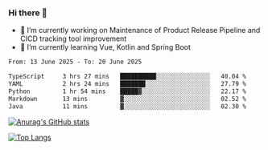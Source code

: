 ### Hi there 👋

- 🔭 I’m currently working on Maintenance of Product Release Pipeline and CICD tracking tool improvement
- 🌱 I’m currently learning Vue, Kotlin and Spring Boot

<!--START_SECTION:waka-->

```txt
From: 13 June 2025 - To: 20 June 2025

TypeScript     3 hrs 27 mins   ██████████░░░░░░░░░░░░░░░   40.04 %
YAML           2 hrs 24 mins   ███████░░░░░░░░░░░░░░░░░░   27.79 %
Python         1 hr 54 mins    █████▓░░░░░░░░░░░░░░░░░░░   22.17 %
Markdown       13 mins         ▓░░░░░░░░░░░░░░░░░░░░░░░░   02.52 %
Java           11 mins         ▓░░░░░░░░░░░░░░░░░░░░░░░░   02.30 %
```

<!--END_SECTION:waka-->

[![Anurag's GitHub stats](https://github-readme-stats.vercel.app/api?username=yunhao981&show_icons=true&theme=solarized-dark)](https://github.com/anuraghazra/github-readme-stats)

[![Top Langs](https://github-readme-stats.vercel.app/api/top-langs/?username=yunhao981&theme=solarized-dark&layout=compact)](https://github.com/anuraghazra/github-readme-stats)

<!--
**yunhao981/yunhao981** is a ✨ _special_ ✨ repository because its `README.md` (this file) appears on your GitHub profile.

Here are some ideas to get you started:

- 🔭 I’m currently working on Maintenance of Release Pipeline and CICD tracking tool improvement
- 🌱 I’m currently learning Vue, Kotlin and Spring Boot
- 👯 I’m looking to collaborate on ...
- 🤔 I’m looking for help with ...
- 💬 Ask me about ...
- 📫 How to reach me: ...
- 😄 Pronouns: ...
- ⚡ Fun fact: ...
-->


